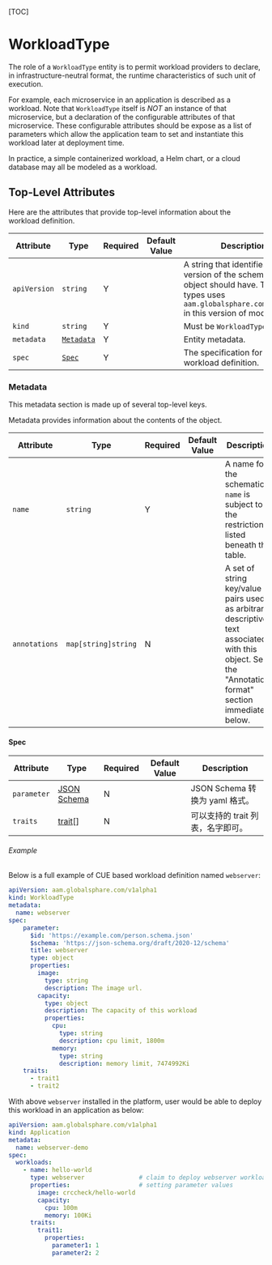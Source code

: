 [TOC]

# WorkloadType

The role of a `WorkloadType` entity is to permit workload providers to declare, in infrastructure-neutral format, the runtime characteristics of such unit of execution. 

For example, each microservice in an application is described as a workload. Note that `WorkloadType` itself is *NOT* an instance of that microservice, but a declaration of the configurable attributes of that microservice. These configurable attributes should be expose as a list of parameters 
which allow the application team to set and instantiate this workload later at deployment time.

In practice, a simple containerized workload, a Helm chart, or a cloud database may all be modeled as a workload.

## Top-Level Attributes

Here are the attributes that provide top-level information about the workload definition.

| Attribute | Type | Required | Default Value | Description |
|-----------|------|----------|---------------|-------------|
| `apiVersion` | `string` | Y | | A string that identifies the version of the schema the object should have. The core types uses `aam.globalsphare.com/v1alpha1` in this version of model |
| `kind` | `string` | Y || Must be `WorkloadType` |
| `metadata` | [`Metadata`](#metadata) | Y | | Entity metadata. |
| `spec`| [`Spec`](#spec) | Y | | The specification for the workload definition. |

### Metadata

This metadata section is made up of several top-level keys.

Metadata provides information about the contents of the object.

| Attribute | Type | Required | Default Value | Description |
|-----------|------|----------|---------------|-------------|
| `name` | `string` | Y | | A name for the schematic. `name` is subject to the restrictions listed beneath this table. |
| `annotations` | `map[string]string`| N || A set of string key/value pairs used as arbitrary descriptive text associated with this object. See the "Annotations format" section immediately below. |


#### Spec

| Attribute | Type | Required | Default Value | Description |
|-----------|------|----------|---------------|-------------|
| `parameter` | [JSON Schema](#https://json-schema.org/) | N | | JSON Schema 转换为 yaml 格式。 |
| `traits` | [trait](#trait.md)[] | N | | 可以支持的 trait 列表，名字即可。 |

###### Example

Below is a full example of CUE based workload definition named `webserver`:

```yaml
apiVersion: aam.globalsphare.com/v1alpha1
kind: WorkloadType
metadata:
  name: webserver
spec:
    parameter:
      $id: 'https://example.com/person.schema.json'
      $schema: 'https://json-schema.org/draft/2020-12/schema'
      title: webserver
      type: object
      properties:
        image:
          type: string
          description: The image url.
        capacity:
          type: object
          description: The capacity of this workload
          properties:
            cpu:
              type: string
              description: cpu limit, 1800m
            memory:
              type: string
              description: memory limit, 7474992Ki
    traits:
      - trait1
      - trait2
```

With above `webserver` installed in the platform, user would be able to deploy this workload in an application as below:

```yaml
apiVersion: aam.globalsphare.com/v1alpha1
kind: Application
metadata:
  name: webserver-demo
spec:
  workloads:
    - name: hello-world
      type: webserver               # claim to deploy webserver workload definition
      properties:                   # setting parameter values
        image: crccheck/hello-world
        capacity: 
          cpu: 100m
          memory: 100Ki
      traits:
        trait1:
          properties:
            parameter1: 1
            parameter2: 2

```